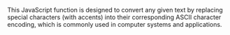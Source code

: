 This JavaScript function  is designed to convert any given text by replacing special characters (with accents) into their corresponding ASCII character encoding, which is commonly used in computer systems and applications.

